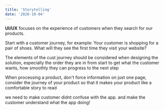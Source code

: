 ```yaml
---
title: 'Storytelling'
date: '2020-10-04'
---
```


**UI/UX** focuses on the experience of customers when they search for our products.

Start with a customer journey, for example: Your customer is shopping for a pair of shoes. What will they see the first time they visit your website?

The elements of the cust journey should be considered when designing the solution, especially the order they are in from start to get what the customer wants, how smoothly they can progress to the next step

When processing a product, don't force information on just one page, consider the journey of your product so that it makes your product like a comfortable story to read

we need to make customer didnt confuse with the app. and make the customer understand what the app doing!
